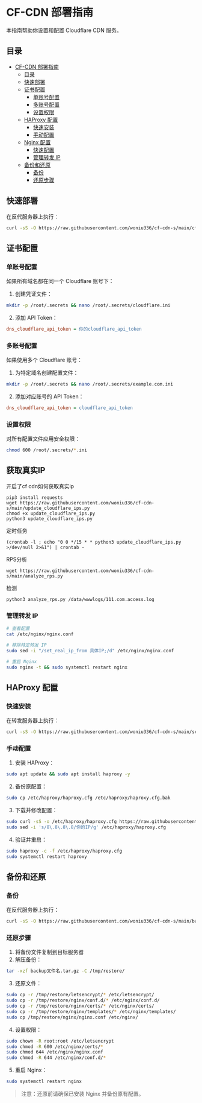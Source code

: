 # CF-CDN 部署指南

本指南帮助你设置和配置 Cloudflare CDN 服务。

## 目录
- [CF-CDN 部署指南](#cf-cdn-部署指南)
  - [目录](#目录)
  - [快速部署](#快速部署)
  - [证书配置](#证书配置)
    - [单账号配置](#单账号配置)
    - [多账号配置](#多账号配置)
    - [设置权限](#设置权限)
  - [HAProxy 配置](#haproxy-配置)
    - [快速安装](#快速安装)
    - [手动配置](#手动配置)
  - [Nginx 配置](#nginx-配置)
    - [快速配置](#快速配置)
    - [管理转发 IP](#管理转发-ip)
  - [备份和还原](#备份和还原)
    - [备份](#备份)
    - [还原步骤](#还原步骤)

## 快速部署

在反代服务器上执行：

```bash
curl -sS -O https://raw.githubusercontent.com/woniu336/cf-cdn-s/main/cf-cdn-s.sh && chmod +x cf-cdn-s.sh && ./cf-cdn-s.sh
```

## 证书配置

### 单账号配置
如果所有域名都在同一个 Cloudflare 账号下：

1. 创建凭证文件：
```bash
mkdir -p /root/.secrets && nano /root/.secrets/cloudflare.ini
```

2. 添加 API Token：
```ini
dns_cloudflare_api_token = 你的cloudflare_api_token
```

### 多账号配置
如果使用多个 Cloudflare 账号：

1. 为特定域名创建配置文件：
```bash
mkdir -p /root/.secrets && nano /root/.secrets/example.com.ini
```

2. 添加对应账号的 API Token：
```ini
dns_cloudflare_api_token = cloudflare_api_token
```

### 设置权限
对所有配置文件应用安全权限：
```bash
chmod 600 /root/.secrets/*.ini
```

## 获取真实IP

开启了cf cdn如何获取真实ip

```
pip3 install requests
wget https://raw.githubusercontent.com/woniu336/cf-cdn-s/main/update_cloudflare_ips.py
chmod +x update_cloudflare_ips.py
python3 update_cloudflare_ips.py
```

定时任务

```
(crontab -l ; echo "0 0 */15 * * python3 update_cloudflare_ips.py >/dev/null 2>&1") | crontab -
```

RPS分析

```
wget https://raw.githubusercontent.com/woniu336/cf-cdn-s/main/analyze_rps.py
```

检测

```
python3 analyze_rps.py /data/wwwlogs/111.com.access.log
```

### 管理转发 IP
```bash
# 查看配置
cat /etc/nginx/nginx.conf

# 移除特定转发 IP
sudo sed -i "/set_real_ip_from 具体IP;/d" /etc/nginx/nginx.conf

# 重启 Nginx
sudo nginx -t && sudo systemctl restart nginx
```



## HAProxy 配置

### 快速安装
在转发服务器上执行：
```bash
curl -sS -O https://raw.githubusercontent.com/woniu336/cf-cdn-s/main/setup_haproxy.sh && chmod +x setup_haproxy.sh && ./setup_haproxy.sh
```

### 手动配置
1. 安装 HAProxy：
```bash
sudo apt update && sudo apt install haproxy -y
```

2. 备份原配置：
```bash
sudo cp /etc/haproxy/haproxy.cfg /etc/haproxy/haproxy.cfg.bak
```

3. 下载并修改配置：
```bash
sudo curl -sS -o /etc/haproxy/haproxy.cfg https://raw.githubusercontent.com/woniu336/cf-cdn-s/main/haproxy.cfg
sudo sed -i 's/8\.8\.8\.8/你的IP/g' /etc/haproxy/haproxy.cfg
```

4. 验证并重启：
```bash
sudo haproxy -c -f /etc/haproxy/haproxy.cfg
sudo systemctl restart haproxy
```

## 备份和还原

### 备份
在反代服务器上执行：
```bash
curl -sS -O https://raw.githubusercontent.com/woniu336/cf-cdn-s/main/backup-nginx-ssl.sh && chmod +x backup-nginx-ssl.sh && ./backup-nginx-ssl.sh
```

### 还原步骤
1. 将备份文件复制到目标服务器
2. 解压备份：
```bash
tar -xzf backup文件名.tar.gz -C /tmp/restore/
```

3. 还原文件：
```bash
sudo cp -r /tmp/restore/letsencrypt/* /etc/letsencrypt/
sudo cp -r /tmp/restore/nginx/conf.d/* /etc/nginx/conf.d/
sudo cp -r /tmp/restore/nginx/certs/* /etc/nginx/certs/
sudo cp -r /tmp/restore/nginx/templates/* /etc/nginx/templates/
sudo cp /tmp/restore/nginx/nginx.conf /etc/nginx/
```

4. 设置权限：
```bash
sudo chown -R root:root /etc/letsencrypt
sudo chmod -R 600 /etc/nginx/certs/*
sudo chmod 644 /etc/nginx/nginx.conf
sudo chmod -R 644 /etc/nginx/conf.d/*
```

5. 重启 Nginx：
```bash
sudo systemctl restart nginx
```

> 注意：还原前请确保已安装 Nginx 并备份原有配置。
